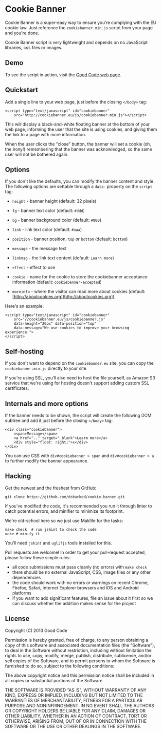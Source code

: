 # Cookie Banner

Cookie Banner is a super-easy way to ensure you're complying with the EU
cookie law. Just reference the `cookiebanner.min.js` script from your page
and you're done.

Cookie Banner script is very lightweight and depends on no JavaScript
libraries, css files or images.

## Demo

To see the script in action, visit the [Good Code web page](http://goodcode.io/).

## Quickstart

Add a single line to your web page, just before the closing `</body>` tag:

    <script type="text/javascript" id="cookiebanner"
        src="http://cookiebanner.eu/js/cookiebanner.min.js"></script>

This will display a black-and-white floating banner at the bottom of your
web page, informing the user that the site is using cookies, and giving them
the link to a page with more information.

When the user clicks the "close" button, the banner will set a cookie
(oh, the irony!) remembering that the banner was acknowledged, so the same
user will not be bothered again.

## Options

If you don't like the defaults, you can modify the banner content and
style. The following options are settable through a `data-` property on the
`script` tag:

* `height` - banner height (default: 32 pixels)
* `fg` - banner text color (default: `#ddd`)
* `bg` - banner background color (default: `#000`)
* `link` - link text color (default: `#aaa`)
* `position` - banner position, `top` or `bottom` (default: `bottom`)
* `message` - the message text
* `linkmsg` - the link text content (default: `Learn more`)
* `effect` - effect to use

* `cookie` - name for the cookie to store the cookiebanner acceptance
  information (default: `cookiebanner-accepted`)
* `moreinfo` - where the visitor can read more about cookies
  (default: [http://aboutcookies.org](http://aboutcookies.org))

Here's an example:

    <script type="text/javascript" id="cookiebanner"
        src="//cookiebanner.eu/js/cookiebanner.js"
        data-height="20px" data-position="top"
        data-message="We use cookies to improve your browsing experience.">
    </script>

## Self-hosting

If you don't want to depend on the `cookiebanner.eu` site, you can copy
the `cookiebanner.min.js` directly to your site.

If you're using SSL, you'll also need to host the file yourself, as Amazon S3
service that we're using for hosting doesn't support adding custom SSL
certificates.

## Internals and more options

If the banner needs to be shown, the script will create the following DOM
subtree and add it just before the closing `</body>` tag:

    <div class="cookiebanner">
        <span>Message</span>
        <a href=".." target="_blank">Learn more</a>
        <div style="float: right;">x</div>
    </div>

You can use CSS with `div#cookiebanner > span` and `div#cookiebanner > a` to
further modify the banner appearance.

## Hacking

Get the newest and the freshest from GitHub:

    git clone https://github.com/dobarkod/cookie-banner.git

If you've modified the code, it's recommended you run it through linter
to catch potential errors, and minifier to minimize its footprint.

We're old-school here so we just use Makfile for the tasks:

    make check  # run jshint to check the code
    make # minify it

You'll need `jshint` and `uglifjs` tools installed for this.

Pull requests are welcome! In order to get your pull-request accepted,
please follow these simple rules:

* all code submissions must pass cleanly (no errors) with `make check`
* there should be no external JavaScript, CSS, image files or any other
  dependencies
* the code should work with no errors or warnings on recent Chrome, Firefox,
  Safari, Internet Explorer browsers and iOS and Android platforms
* if you want to add significant features, file an issue about it first so
  we can discuss whether the addition makes sense for the project

## License

Copyright (C) 2013 Good Code

Permission is hereby granted, free of charge, to any person obtaining a copy
of this software and associated documentation files (the "Software"), to deal
in the Software without restriction, including without limitation the rights
to use, copy, modify, merge, publish, distribute, sublicense, and/or sell
copies of the Software, and to permit persons to whom the Software is
furnished to do so, subject to the following conditions:

The above copyright notice and this permission notice shall be included in
all copies or substantial portions of the Software.

THE SOFTWARE IS PROVIDED "AS IS", WITHOUT WARRANTY OF ANY KIND, EXPRESS OR
IMPLIED, INCLUDING BUT NOT LIMITED TO THE WARRANTIES OF MERCHANTABILITY,
FITNESS FOR A PARTICULAR PURPOSE AND NONINFRINGEMENT. IN NO EVENT SHALL THE
AUTHORS OR COPYRIGHT HOLDERS BE LIABLE FOR ANY CLAIM, DAMAGES OR OTHER
LIABILITY, WHETHER IN AN ACTION OF CONTRACT, TORT OR OTHERWISE, ARISING FROM,
OUT OF OR IN CONNECTION WITH THE SOFTWARE OR THE USE OR OTHER DEALINGS IN
THE SOFTWARE.
